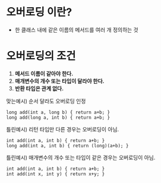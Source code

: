 # 오버로딩 이란? 
- 한 클래스 내에 같은 이름의 메서드를 여러 개 정의하는 것

# 오버로딩의 조건

1. **메서드 이름이 같아야 한다.**
2. **매개변수의 개수 또는 타입이 달라야 한다.**
3. **반환 타입은 관계 없다.**

맞는예시) 순서 달라도 오버로딩 인정
```
long add(int a, long b) { return a+b; }
long add(long a, int b) { return a+b; }
```

틀린예시) 리턴 타입만 다른 경우는 오버로딩이 아님.
```
int add(int a, int b) { return a+b; }
long add(int a, int b) { return (long)(a+b); }
```

틀린예시) 매개변수의 개수 또는 타입이 같은 경우는 오버로딩이 아님.
```
int add(int a, int b) { return a+b; }
int add(int x, int y) { return x+y; }
```
